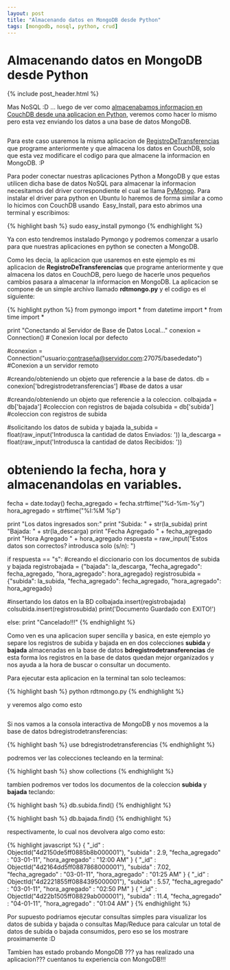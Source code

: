 ```yaml
---
layout: post
title: "Almacenando datos en MongoDB desde Python"
tags: [mongodb, nosql, python, crud]
---
```

# Almacenando datos en MongoDB desde Python

{% include post_header.html %}

Mas NoSQL :D ... luego de ver como <a href="http://blog.jam.net.ve/2010/12/13/instalando-couchdbkit-y-almacenando-datos-en-couchdb-desde-python/">almacenabamos informacion en CouchDB desde una aplicacion en Python</a>, veremos como hacer lo mismo pero esta vez enviando los datos a una base de datos MongoDB.

<a href="http://imgur.com/ZgBVN"><img src="http://i.imgur.com/ZgBVNl.jpg" title="Hosted by imgur.com" alt="" /></a>

Para este caso usaremos la misma aplicacion de <a href="http://blog.jam.net.ve/2010/12/23/programando-una-aplicacion-de-registrodetransferencias-en-python-y-couchdb/">RegistroDeTransferencias</a> que programe anteriormente y que almacena los datos en CouchDB, solo que esta vez modificare el codigo para que almacene la informacion en MongoDB. :P

Para poder conectar nuestras aplicaciones Python a MongoDB y que estas utilicen dicha base de datos NoSQL para almacenar la informacion necesitamos del driver correspondiente el cual se llama <a href="http://api.mongodb.org/python">PyMongo</a>. Para instalar el driver para python en Ubuntu lo haremos de forma similar a como lo hicimos con CouchDB usando  Easy_Install, para esto abrimos una terminal y escribimos:

{% highlight bash %}
sudo easy_install pymongo
{% endhighlight %}

Ya con esto tendremos instalado Pymongo y podremos comenzar a usarlo para que nuestras aplicaciones en python se conecten a MongoDB.

Como les decia, la aplicacion que usaremos en este ejemplo es mi aplicacion de <strong>RegistroDeTransferencias</strong> que programe anteriormente y que almacena los datos en CouchDB, pero luego de hacerle unos pequeños cambios pasara a almacenar la informacion en MongoDB. La aplicacion se compone de un simple archivo llamado <strong>rdtmongo.py</strong> y el codigo es el siguiente:

{% highlight python %}
from pymongo import *
from datetime import *
from time import *


print "Conectando al Servidor de Base de Datos Local..."
conexion = Connection() # Conexion local por defecto

#conexion = Connection("usuario:contraseña@servidor.com:27075/basededato") #Conexion a un servidor remoto

#creando/obteniendo un objeto que referencie a la base de datos.
db = conexion['bdregistrodetransferencias'] #base de datos a usar

#creando/obteniendo un objeto que referencie a la coleccion.
colbajada = db['bajada'] #coleccion con registros de bajada
colsubida = db['subida'] #coleccion con registros de subida

#solicitando los datos de subida y bajada
la_subida = float(raw_input('Introdusca la cantidad de datos Enviados: '))
la_descarga = float(raw_input('Introdusca la cantidad de datos Recibidos: '))

# obteniendo la fecha, hora y almacenandolas en variables.
fecha = date.today()
fecha_agregado = fecha.strftime("%d-%m-%y")
hora_agregado = strftime("%I:%M %p")

print "Los datos ingresados son:"
print "Subida: " + str(la_subida)
print "Bajada: " + str(la_descarga)
print "Fecha Agregado " + fecha_agregado
print "Hora Agregado " + hora_agregado
respuesta = raw_input("Estos datos son correctos? introdusca solo (s/n): ")

if respuesta == "s":
#creando el diccionario con los documentos de subida y bajada
 registrobajada = {"bajada": la_descarga, "fecha_agregado": fecha_agregado, "hora_agregado": hora_agregado}
 registrosubida = {"subida": la_subida, "fecha_agregado": fecha_agregado, "hora_agregado": hora_agregado}

#insertando los datos en la BD
 colbajada.insert(registrobajada)
 colsubida.insert(registrosubida)
 print('Documento Guardado con EXITO!')

else:
 print "Cancelado!!!"
{% endhighlight %}

Como ven es una aplicacion super sencilla y basica, en este ejemplo yo separe los registros de subida y bajada en en dos colecciones <strong>subida</strong> y <strong>bajada</strong> almacenadas en la base de datos <strong>bdregistrodetransferencias</strong> de esta forma los registros en la base de datos quedan mejor organizados y nos ayuda a la hora de buscar o consultar un documento.

Para ejecutar esta aplicacion en la terminal tan solo tecleamos:

{% highlight bash %}
python rdtmongo.py
{% endhighlight %}

y veremos algo como esto

<a href="http://imgur.com/3yw6W"><img src="http://i.imgur.com/3yw6Wl.jpg" title="Hosted by imgur.com" alt="" /></a>

Si nos vamos a la consola interactiva de MongoDB y nos movemos a la base de datos bdregistrodetransferencias:

{% highlight bash %}
use bdregistrodetransferencias
{% endhighlight %}

podremos ver las colecciones tecleando en la terminal:

{% highlight bash %}
show collections
{% endhighlight %}

tambien podremos ver todos los documentos de la coleccion <strong>subida</strong> y <strong>bajada</strong> teclando:

{% highlight bash %}
db.subida.find()
{% endhighlight %}

{% highlight bash %}
db.bajada.find()
{% endhighlight %}

respectivamente, lo cual nos devolvera algo como esto:

{% highlight javascript %}
{ "_id" : ObjectId("4d2150de5ff0885b8b000001"), "subida" : 2.9, "fecha_agregado" : "03-01-11", "hora_agregado" : "12:00 AM" }
{ "_id" : ObjectId("4d2164dd5ff0887868000001"), "subida" : 7.02, "fecha_agregado" : "03-01-11", "hora_agregado" : "01:25 AM" }
{ "_id" : ObjectId("4d2221855ff0884395000001"), "subida" : 5.57, "fecha_agregado" : "03-01-11", "hora_agregado" : "02:50 PM" }
{ "_id" : ObjectId("4d22b1505ff08829ab000001"), "subida" : 11.4, "fecha_agregado" : "04-01-11", "hora_agregado" : "01:04 AM" }
{% endhighlight %}

Por supuesto podriamos ejecutar consultas simples para visualizar los datos de subida y bajada o consultas Map/Reduce para calcular un total de datos de subida o bajada consumidos, pero eso se los mostrare proximamente :D

Tambien has estado probando MongoDB ??? ya has realizado una aplicacion??? cuentanos tu experiencia con MongoDB!!!
